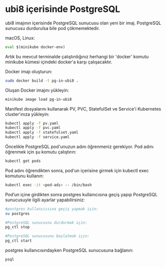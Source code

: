 # ubi8 içerisinde PostgreSQL

ubi8 imajının içerisinde PostgreSQL sunucusu olan yeni bir imaj. PostgreSQL sunucusu durdurulsa bile pod çökmemektedir.

macOS, Linux:

```bash
eval $(minikube docker-env)
```

Artık bu mevcut terminalde çalıştırdığınız herhangi bir 'docker' komutu minikube kümesi içindeki docker'a karşı çalışacaktır.

Docker imajı oluşturun:

```bash
sudo docker build -t pg-in-ubi8 .
```

Oluşan Docker imajını yükleyin:

```bash
minikube image load pg-in-ubi8
```

Manifest dosyalarını kullanarak PV, PVC, StatefulSet ve Service'i Kubernetes cluster'ınıza yükleyin:

```bash
kubectl apply -f pv.yaml
kubectl apply -f pvc.yaml
kubectl apply -f statefulset.yaml
kubectl apply -f service.yaml
```

Öncelikle PostgreSQL pod'unuzun adını öğrenmeniz gerekiyor. Pod adını öğrenmek için şu komutu çalıştırın:

```bash
kubectl get pods
```

Pod adını öğrendikten sonra, pod'un içerisine girmek için kubectl exec komutunu kullanın:

```bash
kubectl exec -it <pod-adı> -- /bin/bash
```

Pod’un içine girdikten sonra postgres kullanıcısına geçiş yapıp PostgreSQL sunucusuyle ilgili ayarlar yapabilirsiniz:

```bash
#postgres kullanıcısına geçiş yapmak için:
su postgres

#PostgreSQL sunucusnu durdurmak için:
pg_ctl stop

#PostgreSQL sunucusunu başlatmak için:
pg_ctl start
```

postgres kullanıcısındayken PostgreSQL sunucusuna bağlanın:

```bash
psql
```